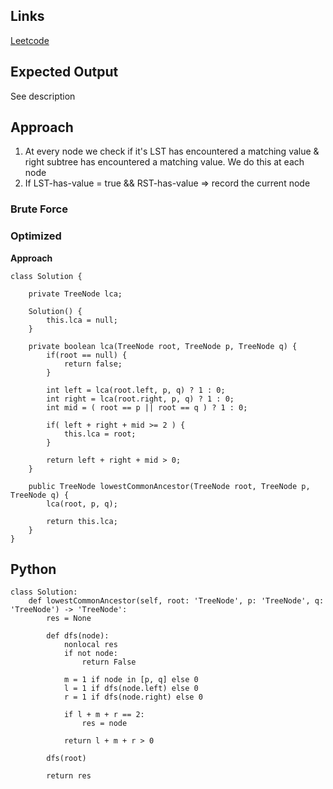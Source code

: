 ## Links
[Leetcode](https://leetcode.com/problems/lowest-common-ancestor-of-a-binary-tree/description/)

## Expected Output
See description

## Approach
1. At every node we check if it's LST has encountered a matching value & right subtree has encountered a matching value. We do this at each node
2. If LST-has-value = true && RST-has-value => record the current node

### Brute Force

### Optimized

**Approach**
```
class Solution {

    private TreeNode lca;
    
    Solution() {
        this.lca = null;
    }

    private boolean lca(TreeNode root, TreeNode p, TreeNode q) {
        if(root == null) {
            return false;
        }

        int left = lca(root.left, p, q) ? 1 : 0;
        int right = lca(root.right, p, q) ? 1 : 0;
        int mid = ( root == p || root == q ) ? 1 : 0;

        if( left + right + mid >= 2 ) {
            this.lca = root;
        }

        return left + right + mid > 0;
    }

    public TreeNode lowestCommonAncestor(TreeNode root, TreeNode p, TreeNode q) {
        lca(root, p, q);

        return this.lca;
    }
}
```

## Python

```
class Solution:
    def lowestCommonAncestor(self, root: 'TreeNode', p: 'TreeNode', q: 'TreeNode') -> 'TreeNode':
        res = None

        def dfs(node):
            nonlocal res
            if not node:
                return False
            
            m = 1 if node in [p, q] else 0 
            l = 1 if dfs(node.left) else 0 
            r = 1 if dfs(node.right) else 0 

            if l + m + r == 2:
                res = node
            
            return l + m + r > 0
        
        dfs(root)

        return res
```
